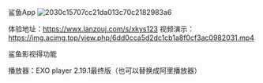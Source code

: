 鲨鱼App
![2030c15707cc21da013c70c2182983a6](https://github.com/user-attachments/assets/7d809010-641b-4cfc-bdea-22a2cc07518b)

体验地址：https://wwx.lanzouj.com/s/xkys123
视频演示：https://img.acimg.top/view.php/6dd0cca5d2dc1cb1a8f0cf3ac0982031.mp4


鲨鱼影视得功能

播放器：EXO player 2.19.1最终版（也可以替换成阿里播放器）

